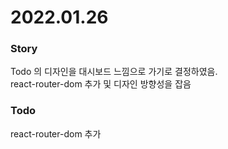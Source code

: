 # 2022.01.26


### Story
Todo 의 디자인을 대시보드 느낌으로 가기로 결정하였음.       
react-router-dom 추가 및 디자인 방향성을 잡음

### Todo 
react-router-dom 추가      
